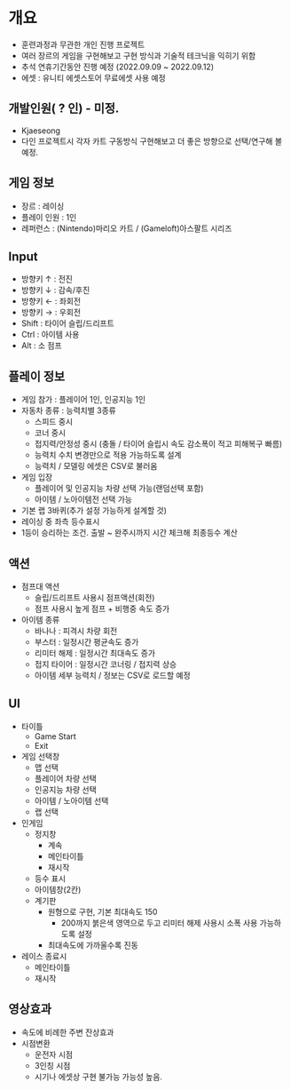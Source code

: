 # 개요
- 훈련과정과 무관한 개인 진행 프로젝트
- 여러 장르의 게임을 구현해보고 구현 방식과 기술적 테크닉을 익히기 위함
- 추석 연휴기간동안 진행 예정 (2022.09.09 ~ 2022.09.12)
- 에셋 : 유니티 에셋스토어 무료에셋 사용 예정

## 개발인원( ? 인) - 미정.
- Kjaeseong
- 다인 프로젝트시 각자 카트 구동방식 구현해보고 더 좋은 방향으로 선택/연구해 볼 예정.

## 게임 정보
- 장르 : 레이싱
- 플레이 인원 : 1인
- 레퍼런스 : (Nintendo)마리오 카트 / (Gameloft)아스팔트 시리즈

## Input
- 방향키 ↑ : 전진
- 방향키 ↓ : 감속/후진
- 방향키 ← : 좌회전
- 방향키 → : 우회전
- Shift : 타이어 슬립/드리프트
- Ctrl : 아이템 사용
- Alt : 소 점프

## 플레이 정보
- 게임 참가 : 플레이어 1인, 인공지능 1인
- 자동차 종류 : 능력치별 3종류
  - 스피드 중시
  - 코너 중시
  - 접지력/안정성 중시 (충돌 / 타이어 슬립시 속도 감소폭이 적고 피해복구 빠름)
  - 능력치 수치 변경만으로 적용 가능하도록 설계
  - 능력치 / 모델링 에셋은 CSV로 불러옴
- 게임 입장
  - 플레이어 및 인공지능 차량 선택 가능(랜덤선택 포함)
  - 아이템 / 노아이템전 선택 가능
- 기본 랩 3바퀴(추가 설정 가능하게 설계할 것)
- 레이싱 중 좌측 등수표시
- 1등이 승리하는 조건. 출발 ~ 완주시까지 시간 체크해 최종등수 계산

## 액션
- 점프대 액션
  - 슬립/드리프트 사용시 점프액션(회전)
  - 점프 사용시 높게 점프 + 비행중 속도 증가
- 아이템 종류
  - 바나나 : 피격시 차량 회전
  - 부스터 : 일정시간 평균속도 증가
  - 리미터 해제 : 일정시간 최대속도 증가
  - 접지 타이어 : 일정시간 코너링 / 접지력 상승
  - 아이템 세부 능력치 / 정보는 CSV로 로드할 예정
  
## UI
- 타이틀
  - Game Start
  - Exit
- 게임 선택창
  - 맵 선택
  - 플레이어 차량 선택
  - 인공지능 차량 선택
  - 아이템 / 노아이템 선택
  - 랩 선택
- 인게임
  - 정지창
    - 계속
    - 메인타이틀
    - 재시작
  - 등수 표시
  - 아이템창(2칸)
  - 계기판
    - 원형으로 구현, 기본 최대속도 150
      - 200까지 붉은색 영역으로 두고 리미터 해제 사용시 소폭 사용 가능하도록 설정
    - 최대속도에 가까울수록 진동
- 레이스 종료시
  - 메인타이틀
  - 재시작

## 영상효과
- 속도에 비례한 주변 잔상효과
- 시점변환
  - 운전자 시점
  - 3인칭 시점
  - 시기나 에셋상 구현 불가능 가능성 높음.
